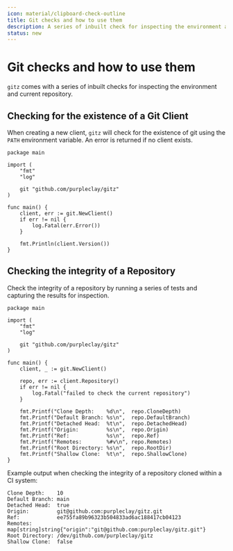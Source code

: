 ```yaml
---
icon: material/clipboard-check-outline
title: Git checks and how to use them
description: A series of inbuilt check for inspecting the environment and current repository
status: new
---
```


# Git checks and how to use them

`gitz` comes with a series of inbuilt checks for inspecting the environment and current repository.

## Checking for the existence of a Git Client

When creating a new client, `gitz` will check for the existence of git using the `PATH` environment variable. An error is returned if no client exists.

```{ .go .select linenums="1" }
package main

import (
    "fmt"
    "log"

    git "github.com/purpleclay/gitz"
)

func main() {
    client, err := git.NewClient()
    if err != nil {
        log.Fatal(err.Error())
    }

    fmt.Println(client.Version())
}
```

## Checking the integrity of a Repository

Check the integrity of a repository by running a series of tests and capturing the results for inspection.

```{ .go .select linenums="1" }
package main

import (
    "fmt"
    "log"

    git "github.com/purpleclay/gitz"
)

func main() {
    client, _ := git.NewClient()

    repo, err := client.Repository()
    if err != nil {
        log.Fatal("failed to check the current repository")
    }

    fmt.Printf("Clone Depth:    %d\n",  repo.CloneDepth)
    fmt.Printf("Default Branch: %s\n",  repo.DefaultBranch)
    fmt.Printf("Detached Head:  %t\n",  repo.DetachedHead)
    fmt.Printf("Origin:         %s\n",  repo.Origin)
    fmt.Printf("Ref:            %s\n",  repo.Ref)
    fmt.Printf("Remotes:        %#v\n", repo.Remotes)
    fmt.Printf("Root Directory: %s\n",  repo.RootDir)
    fmt.Printf("Shallow Clone:  %t\n",  repo.ShallowClone)
}
```

Example output when checking the integrity of a repository cloned within a CI system:

```{ .text .no-select .no-copy }
Clone Depth:    10
Default Branch: main
Detached Head:  true
Origin:         git@github.com:purpleclay/gitz.git
Ref:            ee755fa89b96323b504833ad6ac188417cb04123
Remotes:        map[string]string{"origin":"git@github.com:purpleclay/gitz.git"}
Root Directory: /dev/github.com/purpleclay/gitz
Shallow Clone:  false
```
